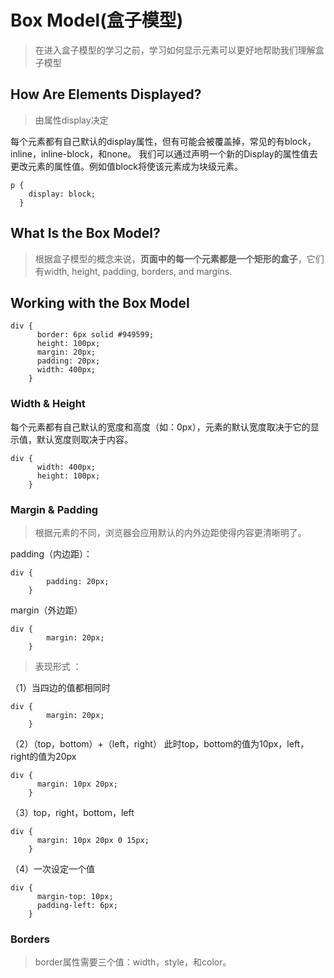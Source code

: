 # Box Model(盒子模型)
>在进入盒子模型的学习之前，学习如何显示元素可以更好地帮助我们理解盒子模型

## How Are Elements Displayed?
>由属性display决定

每个元素都有自己默认的display属性，但有可能会被覆盖掉，常见的有block，inline，inline-block，和none。
我们可以通过声明一个新的Display的属性值去更改元素的属性值。例如值block将使该元素成为块级元素。

    p {
        display: block;
      }

## What Is the Box Model?
>根据盒子模型的概念来说，****页面中的每一个元素都是一个矩形的盒子****，它们有width, height, padding, borders, and margins.

## Working with the Box Model

    div {
          border: 6px solid #949599;
          height: 100px;
          margin: 20px;
          padding: 20px;
          width: 400px;
        }
### Width & Height

每个元素都有自己默认的宽度和高度（如：0px），元素的默认宽度取决于它的显示值，默认宽度则取决于内容。

    div {
          width: 400px;
          height: 100px;
        }

### Margin & Padding

>根据元素的不同，浏览器会应用默认的内外边距使得内容更清晰明了。

padding（内边距）：

    div {
            padding: 20px;
        }

margin（外边距）

    div {
            margin: 20px;
        }
        
>表现形式 ：

（1）当四边的值都相同时

    div {
            margin: 20px;
        }
        
（2）（top，bottom）+（left，right）
此时top，bottom的值为10px，left，right的值为20px

    div {
          margin: 10px 20px;
        }

（3）top，right，bottom，left

    div {
          margin: 10px 20px 0 15px;
        }

（4）一次设定一个值

    div {
          margin-top: 10px;
          padding-left: 6px;
        }

### Borders
>border属性需要三个值：width，style，和color。

























































